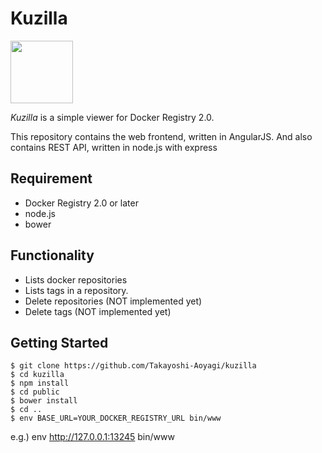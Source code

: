 # Kuzilla

<img src="http://takayoshi-aoyagi.github.io/kuzilla/public/images/kuzilla.png" width="100px" height="100px">

*Kuzilla* is a simple viewer for Docker Registry 2.0.

This repository contains the web frontend, written in AngularJS.
And also contains REST API, written in node.js with express

## Requirement

- Docker Registry 2.0 or later
- node.js
- bower

## Functionality

- Lists docker repositories
- Lists tags in a repository.
- Delete repositories (NOT implemented yet)
- Delete tags (NOT implemented yet)

## Getting Started

```
$ git clone https://github.com/Takayoshi-Aoyagi/kuzilla
$ cd kuzilla
$ npm install
$ cd public
$ bower install
$ cd ..
$ env BASE_URL=YOUR_DOCKER_REGISTRY_URL bin/www
```

e.g.) env http://127.0.0.1:13245 bin/www



